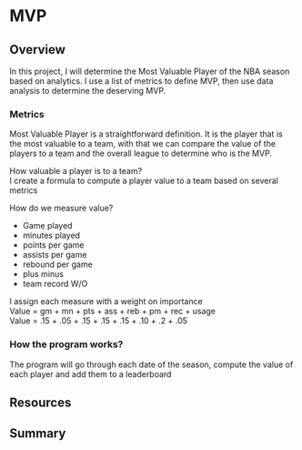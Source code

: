 # MVP

## Overview
In this project, I will determine the Most Valuable Player of the NBA season based on 
analytics. I use a list of metrics to define MVP, then use data analysis to determine the deserving MVP. 

### Metrics 
Most Valuable Player is a straightforward definition. It is the player that is the most valuable 
to a team, with that we can compare the value of the players to a team and the overall league to determine 
who is the MVP. 

How valuable a player is to a team? <br/>
I create a formula to compute a player value to a team based on several metrics

How do we measure value? <br/>
- Game played
- minutes played
- points per game
- assists per game
- rebound per game
- plus minus
- team record W/O

I assign each measure with a weight on importance <br/>
Value = gm + mn + pts + ass + reb + pm + rec + usage <br/>
Value = .15 + .05 + .15 + .15 + .15 + .10 + .2 + .05

### How the program works?
The program will go through each date of the season, compute the value of each player and 
add them to a leaderboard



## Resources

## Summary
